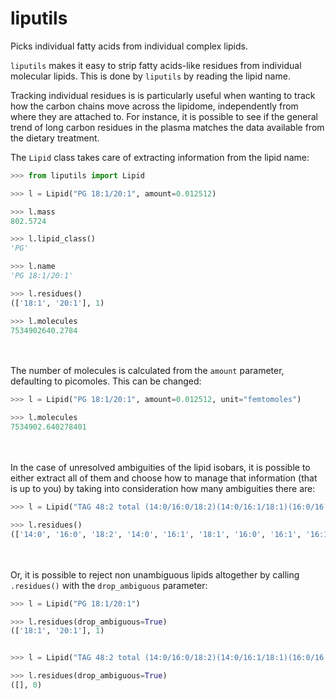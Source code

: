# liputils
Picks individual fatty acids from individual complex lipids.

```liputils``` makes it easy to strip fatty acids-like residues from individual molecular lipids. This is done by ```liputils``` by reading the lipid name.

Tracking individual residues is is particularly useful when wanting to track how the carbon chains move across the lipidome, independently from where they are attached to. For instance, it is possible to see if the general trend of long carbon residues in the plasma matches the data available from the dietary treatment.

The ```Lipid``` class takes care of extracting information from the lipid name:

```python
>>> from liputils import Lipid

>>> l = Lipid("PG 18:1/20:1", amount=0.012512)

>>> l.mass
802.5724

>>> l.lipid_class()
'PG'

>>> l.name
'PG 18:1/20:1'

>>> l.residues()
(['18:1', '20:1'], 1)

>>> l.molecules
7534902640.2784
```
\
\
The number of molecules is calculated from the ```amount``` parameter, defaulting to picomoles. This can be changed:

```python
>>> l = Lipid("PG 18:1/20:1", amount=0.012512, unit="femtomoles")

>>> l.molecules
7534902.640278401
```
\
\
In the case of unresolved ambiguities of the lipid isobars, it is possible to either extract all of them and choose how to manage that information (that is up to you) by taking into consideration how many ambiguities there are:

```python
>>> l = Lipid("TAG 48:2 total (14:0/16:0/18:2)(14:0/16:1/18:1)(16:0/16:1/16:1)")

>>> l.residues()                
(['14:0', '16:0', '18:2', '14:0', '16:1', '18:1', '16:0', '16:1', '16:1'], 3)
```
\
\
Or, it is possible to reject non unambiguous lipids altogether by calling ```.residues()``` with the ```drop_ambiguous``` parameter:

```python
>>> l = Lipid("PG 18:1/20:1")               

>>> l.residues(drop_ambiguous=True)             
(['18:1', '20:1'], 1)


>>> l = Lipid("TAG 48:2 total (14:0/16:0/18:2)(14:0/16:1/18:1)(16:0/16:1/16:1)")

>>> l.residues(drop_ambiguous=True)          
([], 0)
```
